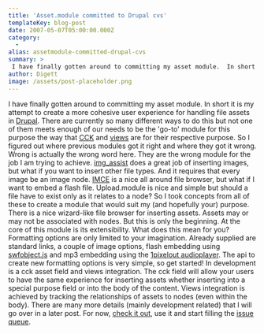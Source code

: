 ```yaml
---
title: 'Asset.module committed to Drupal cvs'
templateKey: blog-post
date: 2007-05-07T05:00:00.000Z
category: 
  -
alias: assetmodule-committed-drupal-cvs
summary: > 
 I have finally gotten around to committing my asset module.  In short it is my attempt to create a more cohesive user experience for handling file assets in Drupal.
author: Digett
image: /assets/post-placeholder.png
---
```


I have finally gotten around to committing my asset module. In short it is my attempt to create a more cohesive user experience for handling file assets in [Drupal](http://www.drupal.org). There are currently so many different ways to do this but not one of them meets enough of our needs to be the 'go-to' module for this purpose the way that [CCK](http://drupal.org/project/cck) and [views](http://drupal.org/project/views) are for their respective purpose. So I figured out where previous modules got it right and where they got it wrong. Wrong is actually the wrong word here. They are the wrong module for the job I am trying to achieve. [img\_assist](http://www.drupal.org/project/img_assist) does a great job of inserting images, but what if you want to insert other file types. And it requires that every image be an image node. [IMCE](http://www.drupal.org/project/imce) is a nice all around file browser, but what if I want to embed a flash file. Upload.module is nice and simple but should a file have to exist only as it relates to a node? So I took concepts from all of these to create a module that would suit my (and hopefully your) purpose. There is a nice wizard-like file browser for inserting assets. Assets may or may not be associated with nodes. But this is only the beginning. At the core of this module is its extensibility. What does this mean for you? Formatting options are only limited to your imagination. Already supplied are standard links, a couple of image options, flash embedding using [swfobject.js](http://blog.deconcept.com/swfobject) and mp3 embedding using the [1pixelout audioplayer](http://www.1pixelout.net/code/audio-player-wordpress-plugin). The api to create new formatting options is very simple, so get started! In development is a cck asset field and views integration. The cck field will allow your users to have the same experience for inserting assets whether inserting into a special purpose field or into the body of the content. Views integration is achieved by tracking the relationships of assets to nodes (even within the body). There are many more details (mainly development related) that I will go over in a later post. For now, [check it out](http://www.drupal.org/project/asset), use it and start filling the [issue queue](http://www.drupal.org/project/issues/asset).